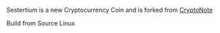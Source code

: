 Sestertium is a new Cryptocurrency Coin and is forked from [CryptoNote](https://cryptonote.org)


Build from Source Linux
